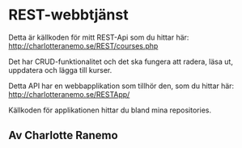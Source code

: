 # REST-webbtjänst

Detta är källkoden för mitt REST-Api som du hittar här: http://charlotteranemo.se/REST/courses.php

Det har CRUD-funktionalitet och det ska fungera att radera, läsa ut, uppdatera och lägga till kurser.

Detta API har en webbapplikation som tillhör den, som du hittar här: http://charlotteranemo.se/RESTApp/

Källkoden för applikationen hittar du bland mina repositories.

## Av Charlotte Ranemo
